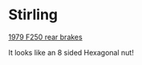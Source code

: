 # Stirling
[1979 F250 rear brakes](https://youtu.be/lP9q2wzYUt8)

It looks like an 8 sided Hexagonal nut!
